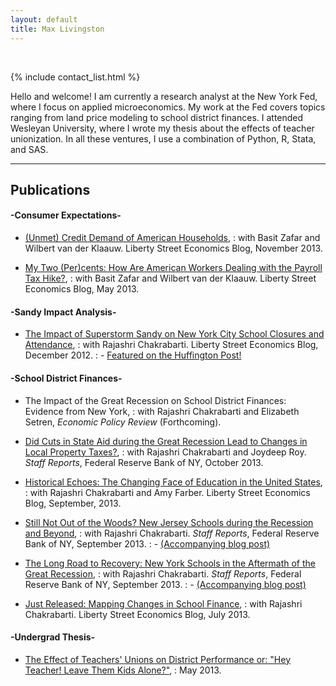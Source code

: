 ```yaml
---
layout: default
title: Max Livingston
---
```


<br>

{% include contact_list.html %}


Hello and welcome! I am currently a research analyst at the New York Fed, where I focus on applied microeconomics. My work at the Fed covers topics ranging from land price modeling to school district finances. I attended Wesleyan University, where I wrote my thesis about the effects of teacher unionization. In all these ventures, I use a combination of Python, R, Stata, and SAS.

---

## Publications


#### -Consumer Expectations-
* [(Unmet) Credit Demand of American Households](http://libertystreeteconomics.newyorkfed.org/2013/11/unmet-credit-demand-of-american-households.html),
: with Basit Zafar and Wilbert van der Klaauw. Liberty Street Economics Blog, November 2013.

* [My Two (Per)cents: How Are American Workers Dealing with the Payroll Tax Hike?](http://libertystreeteconomics.newyorkfed.org/2013/05/my-two-percents-how-are-american-workers-dealing-with-the-payroll-tax-hike.html), 
: with Basit Zafar and Wilbert van der Klaauw. Liberty Street Economics Blog, May 2013.

#### -Sandy Impact Analysis-
* [The Impact of Superstorm Sandy on New York City School Closures and Attendance](http://libertystreeteconomics.newyorkfed.org/2012/12/the-impact-of-superstorm-sandy-on-new-york-city-school-closures-and-attendance.html), 
: with Rajashri Chakrabarti. Liberty Street Economics Blog, December 2012.
: - [Featured on the Huffington Post!](http://www.huffingtonpost.com/rajashri-chakrabarti/hurricane-sandy-school-days_b_2360754.html)

#### -School District Finances-
* The Impact of the Great Recession on School District Finances: Evidence from New York,
: with Rajashri Chakrabarti and Elizabeth Setren, *Economic Policy Review* (Forthcoming).

* [Did Cuts in State Aid during the Great Recession Lead to Changes in Local Property Taxes?](http://www.newyorkfed.org/research/staff_reports/sr643.pdf),
: with Rajashri Chakrabarti and Joydeep Roy. *Staff Reports*, Federal Reserve Bank of NY, October 2013.

* [Historical Echoes: The Changing Face of Education in the United States](http://libertystreeteconomics.newyorkfed.org/2013/09/historical-echoes-the-changing-face-of-education-in-the-united-states.html),
: with Rajashri Chakrabarti and Amy Farber. Liberty Street Economics Blog, September, 2013.

* [Still Not Out of the Woods? New Jersey Schools during the Recession and Beyond](http://www.newyorkfed.org/research/staff_reports/sr632.pdf),
: with Rajashri Chakrabarti. *Staff Reports*, Federal Reserve Bank of NY, September 2013.
: - [(Accompanying blog post)](http://libertystreeteconomics.newyorkfed.org/2013/09/catching-up-or-falling-behind-new-jersey-schools-in-the-aftermath-of-the-great-recession.html) 

* [The Long Road to Recovery: New York Schools in the Aftermath of the Great Recession](http://www.newyorkfed.org/research/staff_reports/sr631.pdf),
: with Rajashri Chakrabarti. *Staff Reports*, Federal Reserve Bank of NY, September 2013.
: - [(Accompanying blog post)](http://libertystreeteconomics.newyorkfed.org/2013/09/waiting-for-recovery-new-york-schools-and-the-aftermath-of-the-great-recession.html)

* [Just Released: Mapping Changes in School Finance](http://libertystreeteconomics.newyorkfed.org/2013/07/just-released-mapping-changes-in-school-finances.html), 
: with Rajashri Chakrabarti. Liberty Street Economics Blog, July 2013.

#### -Undergrad Thesis-
* [The Effect of Teachers' Unions on District Performance or: "Hey Teacher! Leave Them Kids Alone?"](http://wesscholar.wesleyan.edu/cgi/viewcontent.cgi?article=1853&context=etd_hon_theses),
: May 2013.
